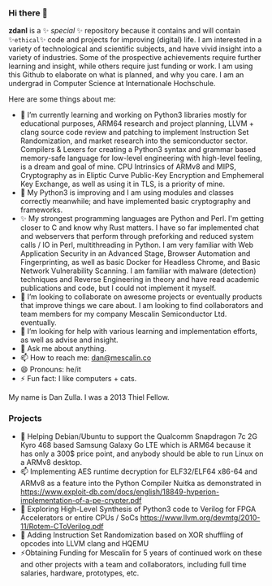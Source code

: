 ### Hi there 👋

**zdanl** is a ✨ _special_ ✨ repository because it contains and will contain ✨`ethical`✨ code and projects for improving (digital) life. I am interested in a variety of technological and scientific subjects, and have vivid insight into a variety of industries. Some of the prospective achievements require further learning and insight, while others require just funding or work. I am using this Github to elaborate on what is planned, and why you care. I am an undergrad in Computer Science at Internationale Hochschule.

Here are some things about me:

- 🔭 I’m currently learning and working on Python3 libraries mostly for educational purposes, ARM64 research and project planning, LLVM + clang source code review and patching to implement Instruction Set Randomization, and market research into the semiconductor sector. Compilers & Lexers for creating a Python3 syntax and grammar based memory-safe language for low-level engineering with high-level feeling, is a dream and goal of mine. CPU Intrinsics of ARMv8 and MIPS, Cryptography as in Eliptic Curve Public-Key Encryption and Emphemeral Key Exchange, as well as using it in TLS, is a priority of mine. 
- 🌱 My Python3 is improving and I am using modules and classes correctly meanwhile; and have implemented basic cryptography and frameworks.
- ✨ My strongest programming languages are Python and Perl. I'm getting closer to C and know why Rust matters. I have so far implemented chat and webservers that perform through preforking and reduced system calls / IO in Perl, multithreading in Python. I am very familiar with Web Application Security in an Advanced Stage, Browser Automation and Fingerprinting, as well as basic Docker for Headless Chrome, and Basic Network Vulnerability Scanning. I am familiar with malware (detection) techniques and Reverse Engineering in theory and have read academic publications and code, but I could not implement it myself.
- 👯 I’m looking to collaborate on awesome projects or eventually products that improve things we care about. I am looking to find collaborators and team members for my company Mescalin Semiconductor Ltd. eventually.
- 🤔 I’m looking for help with various learning and implementation efforts, as well as advise and insight.
- 💬 Ask me about anything.
- 📫 How to reach me: dan@mescalin.co
- 😄 Pronouns: he/it
- ⚡ Fun fact: I like computers + cats.

My name is Dan Zulla. I was a 2013 Thiel Fellow.

### Projects

- 🔭 Helping Debian/Ubuntu to support the Qualcomm Snapdragon 7c 2G Kyro 468 based Samsung Galaxy Go LTE which is ARM64 because it has only a 300$ price point, and anybody should be able to run Linux on a ARMv8 desktop.
- 📫 Implementing AES runtime decryption for ELF32/ELF64 x86-64 and ARMv8 as a feature into the Python Compiler Nuitka as demonstrated in https://www.exploit-db.com/docs/english/18849-hyperion-implementation-of-a-pe-crypter.pdf
- 👯 Exploring High-Level Synthesis of Python3 code to Verilog for FPGA Accelerators or entire CPUs / SoCs https://www.llvm.org/devmtg/2010-11/Rotem-CToVerilog.pdf
- 🤔 Adding Instruction Set Randomization based on XOR shuffling of opcodes into LLVM clang and HQEMU
- ⚡Obtaining Funding for Mescalin for 5 years of continued work on these and other projects with a team and collaborators, including full time salaries, hardware, prototypes, etc.
